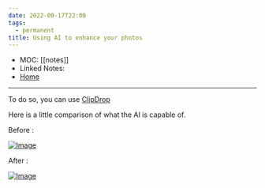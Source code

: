 ```yaml
---
date: 2022-09-17T22:00
tags:
  - permanent
title: Using AI to enhance your photos
---
```

- MOC: [[notes]]
- Linked Notes: 
- [Home](https://misudashi.ga/)
----------
To do so, you can use [ClipDrop](https://clipdrop.co/relight)

Here is a little comparison of what the AI is capable of.

Before :

[![Image](https://misudashi.ga/static/before-clipdrop.jpeg)](https://misudashi.ga/static/before-clipdrop.jpeg)

After :

[![Image](https://misudashi.ga/static/after-clipdrop.jpeg)](https://misudashi.ga/static/after-clipdrop.jpeg)
